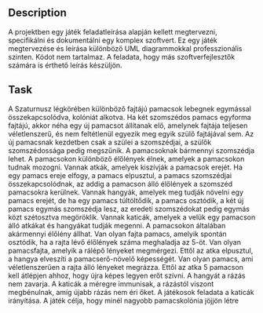 ## Description

A projektben egy játék feladatleírása alapján kellett megtervezni, specifikálni és dokumentálni egy komplex szoftvert. Ez egy játék megtervezése és leírása különböző UML diagrammokkal professzionális szinten. Kódot nem tartalmaz. A feladata, hogy más szoftverfejlesztők számára is érthető leírás készüljön. 

## Task

A Szaturnusz légkörében különböző fajtájú pamacsok lebegnek egymással összekapcsolódva, kolóniát alkotva. Ha két szomszédos pamacs egyforma fajtájú, akkor néha egy új pamacsot állítanak elő, amelynek fajtája teljesen véletlenszerű, és nem feltétlenül egyezik meg egyik szülő fajtájával sem. Az új pamacsnak kezdetben csak a szülei a szomszédjai, a szülők szomszédossága pedig megszűnik. A pamacsoknak bármennyi szomszédja lehet. A pamacsokon különböző élőlények élnek, amelyek a pamacsokon tudnak mozogni. Vannak atkák, amelyek kiszívják a pamacsok erejét. Ha egy pamacs ereje elfogy, a pamacs elpusztul, a pamacs szomszédjai összekapcsolódnak, az addig a pamacson álló élőlények a szomszéd pamacsokra kerülnek. Vannak hangyák, amelyek meg tudják növelni egy pamacs erejét, de ha egy pamacs túltöltődik, a pamacs osztódik, a két új pamacs egymás szomszédja lesz, az eredeti szomszédokat pedig egymás közt szétosztva megöröklik. Vannak katicák, amelyek a velük egy pamacson álló atkákat és hangyákat tudják megenni. A pamacsokon általában akármennyi élőlény állhat. Van olyan fajta pamacs, amelyik spontán osztódik, ha a rajta lévő élőlények száma meghaladja az 5-öt. Van olyan pamacsfajta, amelyik a rálépő lényeket megmérgezi. Ettől az atka elpusztul, a hangya elveszíti a pamacserő-növelő képességét. Van olyan pamacs, ami véletlenszerűen a rajta álló lényeket megrázza. Ettől az atka 5 pamacson kell átlépjen ahhoz, hogy újra képes legyen erőt szívni. A hangyát a rázás nem zavarja. A katicák a méregre immunisak, a rázástól viszont megbénulnak, amíg újabb rázás nem éri őket. A játékosok feladata a katicák irányítása. A játék célja, hogy minél nagyobb pamacskolónia jöjjön létre